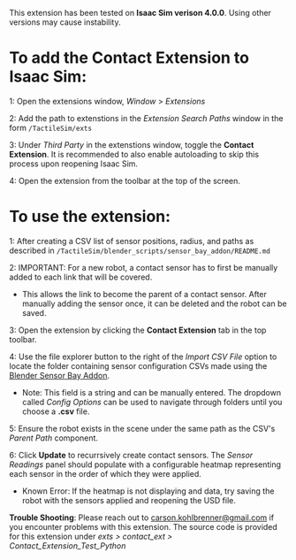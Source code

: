 This extension has been tested on **Isaac Sim verison 4.0.0**. Using other versions may cause instability.

# To add the Contact Extension to Isaac Sim:

  1: Open the extensions window, *Window* > *Extensions*

  2: Add the path to extenstions in the *Extension Search Paths* window in the form `/TactileSim/exts`

  3: Under *Third Party* in the extenstions window, toggle the **Contact Extension**. It is recommended to also enable autoloading to skip this process upon reopening Isaac Sim.
  
  4: Open the extension from the toolbar at the top of the screen.

# To use the extension:

  1: After creating a CSV list of sensor positions, radius, and paths as described in `/TactileSim/blender_scripts/sensor_bay_addon/README.md`

  2: IMPORTANT: For a new robot, a contact sensor has to first be manually added to each link that will be covered. 
  - This allows the link to become the parent of a contact sensor. After manually adding the sensor once, it can be deleted and the robot can be saved. 

  3: Open the extension by clicking the **Contact Extension** tab in the top toolbar.

  4: Use the file explorer button to the right of the *Import CSV File* option to locate the folder containing sensor configuration CSVs made using the [Blender Sensor Bay Addon](https://github.com/cKohl10/TactileSim/tree/main/blender_scripts/sensor_bay_addon). 
  - Note: This field is a string and can be manually entered. The dropdown called *Config Options* can be used to navigate through folders until you choose a **.csv** file.

  5: Ensure the robot exists in the scene under the same path as the CSV's *Parent Path* component.

  6: Click **Update** to recurrsively create contact sensors. The *Sensor Readings* panel should populate with a configurable heatmap representing each sensor in the order of which they were applied.
  - Known Error: If the heatmap is not displaying and data, try saving the robot with the sensors applied and reopening the USD file.

**Trouble Shooting**: Please reach out to carson.kohlbrenner@gmail.com if you encounter problems with this extension. The source code is provided for this extension under *exts > contact_ext > Contact_Extension_Test_Python*